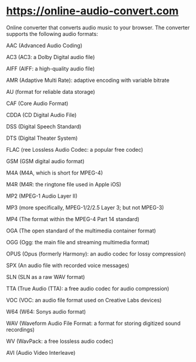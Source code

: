 # https://online-audio-convert.com

Online converter that converts audio music to your browser.
The converter supports the following audio formats:

AAC (Advanced Audio Coding)

AC3 (AC3: a Dolby Digital audio file)

AIFF (AIFF: a high-quality audio file)

AMR (Adaptive Multi Rate): adaptive encoding with variable bitrate

AU (format for reliable data storage)

CAF (Core Audio Format)

CDDA (CD Digital Audio File)

DSS (Digital Speech Standard)

DTS (Digital Theater System)

FLAC (ree Lossless Audio Codec: a popular free codec)

GSM (GSM digital audio format)

M4A (M4A, which is short for MPEG-4)

M4R (M4R: the ringtone file used in Apple iOS)

MP2 (MPEG-1 Audio Layer II)

MP3 (more specifically, MPEG-1/2/2.5 Layer 3; but not MPEG-3)

MP4 (The format within the MPEG-4 Part 14 standard)

OGA (The open standard of the multimedia container format)

OGG (Ogg: the main file and streaming multimedia format)

OPUS (Opus (formerly Harmony): an audio codec for lossy compression)

SPX (An audio file with recorded voice messages)

SLN (SLN as a raw WAV format)

TTA (True Audio (TTA): a free audio codec for audio compression)

VOC (VOC: an audio file format used on Creative Labs devices)

W64 (W64: Sonys audio format)

WAV (Waveform Audio File Format: a format for storing digitized sound recordings)

WV (WavPack: a free lossless audio codec)

AVI (Audio Video Interleave)
